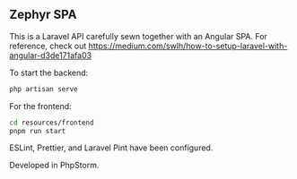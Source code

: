 ## Zephyr SPA

This is a Laravel API carefully sewn together with an Angular SPA. For reference, check
out https://medium.com/swlh/how-to-setup-laravel-with-angular-d3de171afa03

To start the backend:

```bash
php artisan serve
```

For the frontend:

```bash
cd resources/frontend
pnpm run start
```

ESLint, Prettier, and Laravel Pint have been configured.

Developed in PhpStorm.
